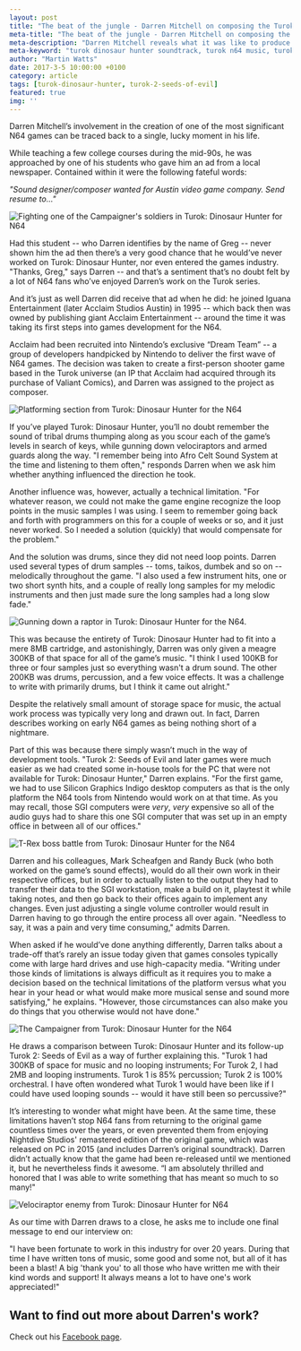 ```yaml
---
layout: post
title: "The beat of the jungle - Darren Mitchell on composing the Turok: Dinosaur Hunter soundtrack"
meta-title: "The beat of the jungle - Darren Mitchell on composing the Turok: Dinosaur Hunter soundtrack"
meta-description: "Darren Mitchell reveals what it was like to produce the soundtrack to Turok: Dinosaur Hunter for the Nintendo 64"
meta-keyword: "turok dinosaur hunter soundtrack, turok n64 music, turok n64, darren mitchell turok, making of turok"
author: "Martin Watts"
date: 2017-3-5 10:00:00 +0100
category: article
tags: [turok-dinosaur-hunter, turok-2-seeds-of-evil]
featured: true
img: ''
---
```

Darren Mitchell’s involvement in the creation of one of the most significant N64 games can be traced back to a single, lucky moment in his life.

While teaching a few college courses during the mid-90s, he was approached by one of his students who gave him an ad from a local newspaper. Contained within it were the following fateful words:

_"Sound designer/composer wanted for Austin video game company. Send resume to…"_

![Fighting one of the Campaigner's soldiers in Turok: Dinosaur Hunter for N64](/assets/images/games/turok-dinosaur-hunter/turok-dinosaur-hunter-campaigner-soldier.jpg)

Had this student -- who Darren identifies by the name of Greg -- never shown him the ad then there’s a very good chance that he would’ve never worked on Turok: Dinosaur Hunter, nor even entered the games industry. "Thanks, Greg," says Darren -- and that’s a sentiment that’s no doubt felt by a lot of N64 fans who’ve enjoyed Darren’s work on the Turok series.

And it’s just as well Darren did receive that ad when he did: he joined Iguana Entertainment (later Acclaim Studios Austin) in 1995 -- which back then was owned by publishing giant Acclaim Entertainment -- around the time it was taking its first steps into games development for the N64.

Acclaim had been recruited into Nintendo’s exclusive “Dream Team” -- a group of developers handpicked by Nintendo to deliver the first wave of N64 games. The decision was taken to create a first-person shooter game based in the Turok universe (an IP that Acclaim had acquired through its purchase of Valiant Comics), and Darren was assigned to the project as composer.

![Platforming section from Turok: Dinosaur Hunter for the N64](/assets/images/games/turok-dinosaur-hunter/turok-dinosaur-hunter-n64-platforming-section.jpg)

If you’ve played Turok: Dinosaur Hunter, you’ll no doubt remember the sound of tribal drums thumping along as you scour each of the game’s levels in search of keys, while gunning down velociraptors and armed guards along the way. "I remember being into Afro Celt Sound System at the time and listening to them often," responds Darren when we ask him whether anything influenced the direction he took.

Another influence was, however, actually a technical limitation. "For whatever reason, we could not make the game engine recognize the loop points in the music samples I was using. I seem to remember going back and forth with programmers on this for a couple of weeks or so, and it just never worked. So I needed a solution (quickly) that would compensate for the problem."

And the solution was drums, since they did not need loop points. Darren used several types of drum samples -- toms, taikos, dumbek and so on -- melodically throughout the game. "I also used a few instrument hits, one or two short synth hits, and a couple of really long samples for my melodic instruments and then just made sure the long samples had a long slow fade."

![Gunning down a raptor in Turok: Dinosaur Hunter for the N64.](/assets/images/games/turok-dinosaur-hunter/turok-dinosaur-hunter-n64-shotgun-raptor.jpg)

This was because the entirety of Turok: Dinosaur Hunter had to fit into a mere 8MB cartridge, and astonishingly, Darren was only given a meagre 300KB of that space for all of the game’s music. "I think I used 100KB for three or four samples just so everything wasn't a drum sound. The other 200KB was drums, percussion, and a few voice effects. It was a challenge to write with primarily drums, but I think it came out alright."

Despite the relatively small amount of storage space for music, the actual work process was typically very long and drawn out. In fact, Darren describes working on early N64 games as being nothing short of a nightmare.

Part of this was because there simply wasn’t much in the way of development tools. "Turok 2: Seeds of Evil and later games were much easier as we had created some in-house tools for the PC that were not available for Turok: Dinosaur Hunter," Darren explains. "For the first game, we had to use Silicon Graphics Indigo desktop computers as that is the only platform the N64 tools from Nintendo would work on at that time. As you may recall, those SGI computers were _very_, _very_ expensive so all of the audio guys had to share this one SGI computer that was set up in an empty office in between all of our offices."

![T-Rex boss battle from Turok: Dinosaur Hunter for the N64](/assets/images/games/turok-dinosaur-hunter/turok-dinosaur-hunter-n64-t-rex-boss-battle.jpg)

Darren and his colleagues, Mark Scheafgen and Randy Buck (who both worked on the game’s sound effects), would do all their own work in their respective offices, but in order to actually listen to the output they had to transfer their data to the SGI workstation, make a build on it, playtest it while taking notes, and then go back to their offices again to implement any changes. Even just adjusting a single volume controller would result in Darren having to go through the entire process all over again. "Needless to say, it was a pain and very time consuming," admits Darren.

When asked if he would’ve done anything differently, Darren talks about a trade-off that’s rarely an issue today given that games consoles typically come with large hard drives and use high-capacity media. "Writing under those kinds of limitations is always difficult as it requires you to make a decision based on the technical limitations of the platform versus what you hear in your head or what would make more musical sense and sound more satisfying," he explains. "However, those circumstances can also make you do things that you otherwise would not have done."

![The Campaigner from Turok: Dinosaur Hunter for the N64](/assets/images/games/turok-dinosaur-hunter/turok-dinosaur-hunter-n64-campaigner.jpg)

He draws a comparison between Turok: Dinosaur Hunter and its follow-up Turok 2: Seeds of Evil as a way of further explaining this. "Turok 1 had 300KB of space for music and no looping instruments; For Turok 2, I had 2MB and looping instruments. Turok 1 is 85% percussion; Turok 2 is 100% orchestral. I have often wondered what Turok 1 would have been like if I could have used looping sounds -- would it have still been so percussive?"

It’s interesting to wonder what might have been. At the same time, these limitations haven’t stop N64 fans from returning to the original game countless times over the years, or even prevented them from enjoying Nightdive Studios' remastered edition of the original game, which was released on PC in 2015 (and includes Darren’s original soundtrack). Darren didn’t actually know that the game had been re-released until we mentioned it, but he nevertheless finds it awesome. “I am absolutely thrilled and honored that I was able to write something that has meant so much to so many!"

![Velociraptor enemy from Turok: Dinosaur Hunter for N64](/assets/images/games/turok-dinosaur-hunter/turok-dinosaur-hunter-n64-velociraptor.jpg)

As our time with Darren draws to a close, he asks me to include one final message to end our interview on:

"I have been fortunate to work in this industry for over 20 years. During that time I have written tons of music, some good and some not, but all of it has been a blast! A big 'thank you' to all those who have written me with their kind words and support! It always means a lot to have one's work appreciated!"

## Want to find out more about Darren's work? ##

Check out his [Facebook page](https://www.facebook.com/Darren-Mitchell-Music-555961567800992/).